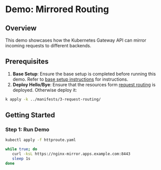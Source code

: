 # Demo: Mirrored Routing

## Overview
This demo showcases how the Kubernetes Gateway API can mirror incoming requests to different backends.

## Prerequisites
1. **Base Setup**: Ensure the base setup is completed before running this demo. Refer to [base setup instructions](../../README.md) for instructions.
2. **Deploy Hello/Bye**: Ensure that the resources form [request routing](../3-request-routing/kustomization.yaml) is deployed. Otherwise deploy it:
```sh
k apply -k ../manifests/3-request-routing/
```

## Getting Started

### Step 1: Run Demo
```sh
kubectl apply -f httproute.yaml

while true; do
   curl -ksL https://nginx-mirror.apps.example.com:8443
   sleep 1s
done
```